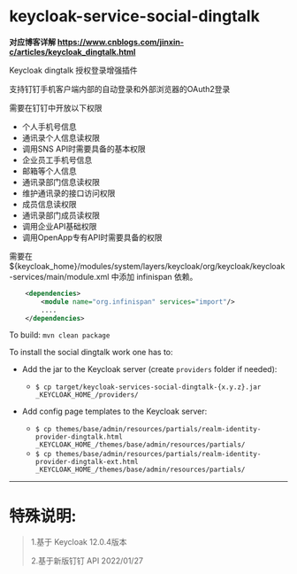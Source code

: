 # keycloak-service-social-dingtalk

**对应博客详解 https://www.cnblogs.com/jinxin-c/articles/keycloak_dingtalk.html**

Keycloak dingtalk 授权登录增强插件

支持钉钉手机客户端内部的自动登录和外部浏览器的OAuth2登录


需要在钉钉中开放以下权限

-   个人手机号信息	
-   通讯录个人信息读权限	
-   调用SNS API时需要具备的基本权限	
-   企业员工手机号信息	
-   邮箱等个人信息	
-   通讯录部门信息读权限	
-   维护通讯录的接口访问权限	
-   成员信息读权限	
-   通讯录部门成员读权限	
-   调用企业API基础权限	
-   调用OpenApp专有API时需要具备的权限	




需要在 ${keycloak_home}/modules/system/layers/keycloak/org/keycloak/keycloak-services/main/module.xml
 中添加 infinispan 依赖。

```xml
    <dependencies>
        <module name="org.infinispan" services="import"/>
        ....
    </dependencies>
```

To build:
`mvn clean package`

To install the social dingtalk work one has to:

* Add the jar to the Keycloak server (create `providers` folder if needed):
  * `$ cp target/keycloak-services-social-dingtalk-{x.y.z}.jar _KEYCLOAK_HOME_/providers/` 

* Add config page templates to the Keycloak server:
  * `$ cp themes/base/admin/resources/partials/realm-identity-provider-dingtalk.html _KEYCLOAK_HOME_/themes/base/admin/resources/partials/`
  * `$ cp themes/base/admin/resources/partials/realm-identity-provider-dingtalk-ext.html _KEYCLOAK_HOME_/themes/base/admin/resources/partials/`

-----------------------------------------------------------------
特殊说明:
=========================================================
> 1.基于 Keycloak 12.0.4版本
>
> 2.基于新版钉钉 API 2022/01/27


